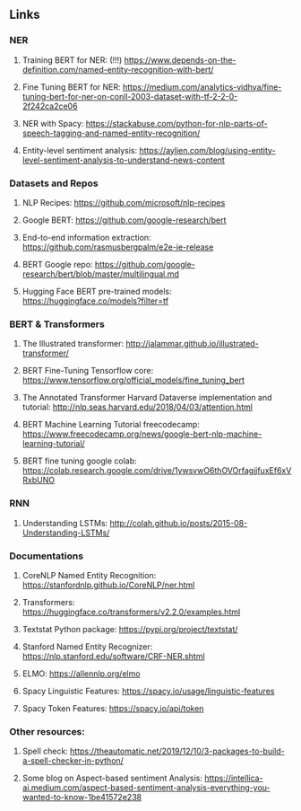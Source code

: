 
## Links


### NER

1. Training BERT for NER: (!!!) https://www.depends-on-the-definition.com/named-entity-recognition-with-bert/

2. Fine Tuning BERT for NER: https://medium.com/analytics-vidhya/fine-tuning-bert-for-ner-on-conll-2003-dataset-with-tf-2-2-0-2f242ca2ce06

4. NER with Spacy: https://stackabuse.com/python-for-nlp-parts-of-speech-tagging-and-named-entity-recognition/

10. Entity-level sentiment analysis: https://aylien.com/blog/using-entity-level-sentiment-analysis-to-understand-news-content

### Datasets and Repos

1. NLP Recipes: https://github.com/microsoft/nlp-recipes

3. Google BERT: https://github.com/google-research/bert

6. End-to-end information extraction: https://github.com/rasmusbergpalm/e2e-ie-release

7. BERT Google repo: https://github.com/google-research/bert/blob/master/multilingual.md

11. Hugging Face BERT pre-trained models: https://huggingface.co/models?filter=tf


### BERT & Transformers

1. The Illustrated transformer: http://jalammar.github.io/illustrated-transformer/

3. BERT Fine-Tuning Tensorflow core: https://www.tensorflow.org/official_models/fine_tuning_bert

4. The Annotated Transformer Harvard Dataverse implementation and tutorial: http://nlp.seas.harvard.edu/2018/04/03/attention.html

5. BERT Machine Learning Tutorial freecodecamp: https://www.freecodecamp.org/news/google-bert-nlp-machine-learning-tutorial/

7. BERT fine tuning google colab: https://colab.research.google.com/drive/1ywsvwO6thOVOrfagjjfuxEf6xVRxbUNO

### RNN

1. Understanding LSTMs: http://colah.github.io/posts/2015-08-Understanding-LSTMs/

 
### Documentations

1. CoreNLP Named Entity Recognition: https://stanfordnlp.github.io/CoreNLP/ner.html

2. Transformers: https://huggingface.co/transformers/v2.2.0/examples.html

3. Textstat Python package: https://pypi.org/project/textstat/

4. Stanford Named Entity Recognizer: https://nlp.stanford.edu/software/CRF-NER.shtml

5. ELMO: https://allennlp.org/elmo

6. Spacy Linguistic Features: https://spacy.io/usage/linguistic-features

7. Spacy Token Features: https://spacy.io/api/token


### Other resources:

1. Spell check: https://theautomatic.net/2019/12/10/3-packages-to-build-a-spell-checker-in-python/

2. Some blog on Aspect-based sentiment Analysis: https://intellica-ai.medium.com/aspect-based-sentiment-analysis-everything-you-wanted-to-know-1be41572e238
